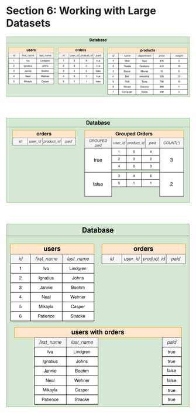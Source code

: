 # Section 6: Working with Large Datasets

<div align="center"><img src="../../diagrams/09/sql-1.svg" /></div><br/><br/><br/>
<div align="center"><img src="../../diagrams/09/sql-2.svg" /></div><br/><br/><br/>
<div align="center"><img src="../../diagrams/09/sql-3.svg" /></div><br/><br/><br/>

